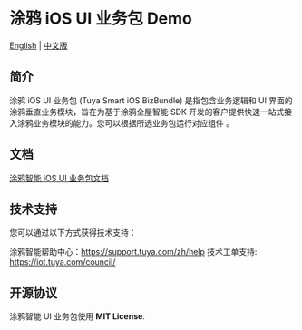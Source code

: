 # 涂鸦 iOS UI 业务包 Demo

[English](README.md) | [中文版](README_cn.md)

## 简介

涂鸦 iOS UI 业务包 (Tuya Smart iOS BizBundle) 是指包含业务逻辑和 UI 界面的涂鸦垂直业务模块，旨在为基于涂鸦全屋智能 SDK 开发的客户提供快速一站式接入涂鸦业务模块的能力。您可以根据所选业务包运行对应组件 。

## 文档

[涂鸦智能 iOS UI 业务包文档](https://tuyainc.github.io/tuyasmart_bizbundle_ios_doc/zh-hans/)

## 技术支持

您可以通过以下方式获得技术支持：

涂鸦智能帮助中心：https://support.tuya.com/zh/help
技术工单支持: https://iot.tuya.com/council/

## 开源协议

涂鸦智能 UI 业务包使用 **MIT License**.

